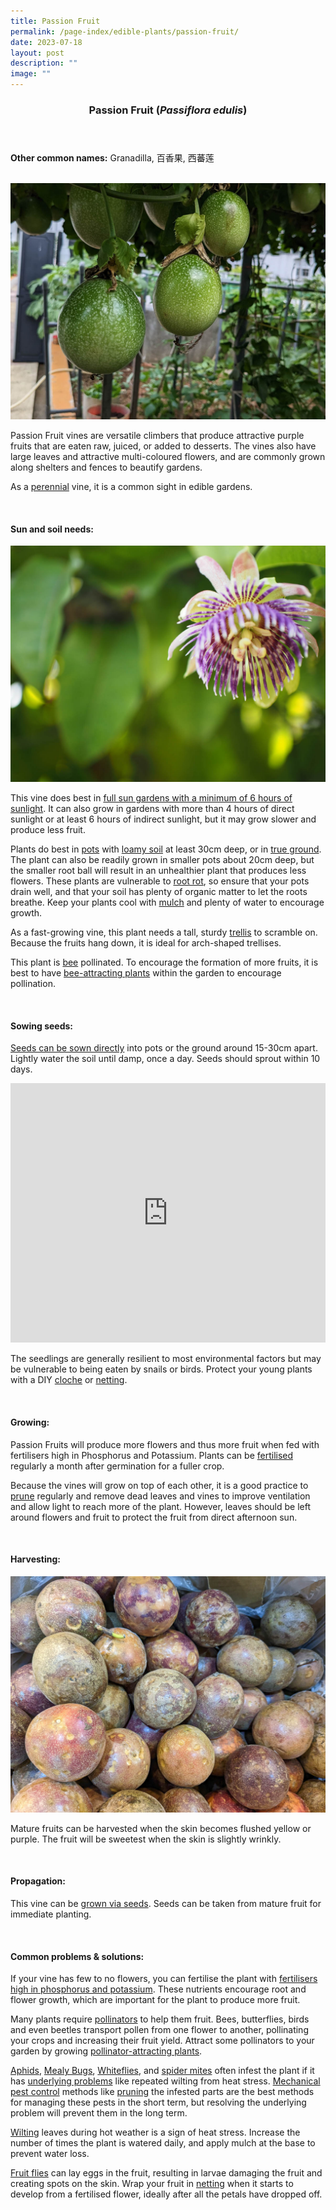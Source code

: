 ```yaml
---
title: Passion Fruit
permalink: /page-index/edible-plants/passion-fruit/
date: 2023-07-18
layout: post
description: ""
image: ""
---
```

<header>
	<h3>Passion Fruit (<em>Passiflora edulis</em>)</h3>
</header>
	
<section>
	<p><strong>Other common names:</strong> Granadilla, 百香果, 西蕃莲</p>
	<br>
</section>

<section>
	<img title="Photo by Jacqueline Chua." src="/images/Plants/Passionfruit_JacChua%20(1).jpg">
	<p>Passion Fruit vines are versatile climbers that produce attractive purple fruits that are eaten raw, juiced, or added to desserts. The vines also have large leaves and attractive multi-coloured flowers, and are commonly grown along shelters and fences to beautify gardens.</p>
	<p>As a <a href="/learn-more-about-gardening/glossary/#p">perennial</a> vine, it is a common sight in edible gardens.</p>
	<br>
</section>

<section>
	<h4>Sun and soil needs:</h4>
	<img title="Photo by Jacqueline Chua." src="/images/Plants/Passionfruit_JacChua%20(2).jpg">
	<p>This vine does best in <a href="/page-index/horticulture-techniques/gauging-light">full sun gardens with a minimum of 6 hours of sunlight</a>. It can also grow in gardens with more than 4 hours of direct sunlight or at least 6 hours of indirect sunlight, but it may grow slower and produce less fruit. </p>
	<p>Plants do best in <a href="/page-index/horticulture-techniques/planting-in-containers/">pots</a> with <a href="/page-index/horticulture-techniques/soil/">loamy soil</a> at least 30cm deep, or in <a href="/page-index/horticulture-techniques/true-ground/">true ground</a>. The plant can also be readily grown in smaller pots about 20cm deep, but the smaller root ball will result in an unhealthier plant that produces less flowers. These plants are vulnerable to <a href="/page-index/plant-problems/root-rot/">root rot</a>, so ensure that your pots drain well, and that your soil has plenty of organic matter to let the roots breathe. Keep your plants cool with <a href="/page-index/horticulture-techniques/mulching/">mulch</a> and plenty of water to encourage growth. </p>
	<p>As a fast-growing vine, this plant needs a tall, sturdy <a href="/page-index/hardscapes/trellises/">trellis</a> to scramble on. Because the fruits hang down, it is ideal for arch-shaped trellises.</p>
	<p>This plant is <a href="/page-index/biodiversity/pollinators/">bee</a> pollinated. To encourage the formation of more fruits, it is best to have <a href="/page-index/glossary/biodiversity-attracting-plants/">bee-attracting plants</a> within the garden to encourage pollination.</p>
	<br>
</section>

<section>
  <h4>Sowing seeds:</h4>
	<p><a href="/page-index/horticulture-techniques/propagating-by-seed">Seeds can be sown directly</a> into pots or the ground around 15-30cm apart. Lightly water the soil until damp, once a day. Seeds should sprout within 10 days.</p>
	<iframe width="100%" height="415" src="https://www.youtube.com/embed/x7J87wY7U6s" title="YouTube video player" frameborder="0" allow="accelerometer; autoplay; clipboard-write; encrypted-media; gyroscope; picture-in-picture; web-share" allowfullscreen=""></iframe>	<br>
	<p>The seedlings are generally resilient to most environmental factors but may be vulnerable to being eaten by snails or birds. Protect your young plants with a DIY <a href="/page-index/horticulture-techniques/cloches">cloche</a> or <a href="/page-index/hardscapes/netting">netting</a>. </p>
	<br>
</section>

<section>
	<h4>Growing:</h4>
	<p>Passion Fruits will produce more flowers and thus more fruit when fed with fertilisers high in Phosphorus and Potassium. Plants can be <a href="/page-index/horticulture-techniques/fertilising">fertilised</a> regularly a month after germination for a fuller crop. </p>
	<p>Because the vines will grow on top of each other, it is a good practice to <a href="/page-index/horticulture-techniques/pruning/">prune</a> regularly and remove dead leaves and vines to improve ventilation and allow light to reach more of the plant. However, leaves should be left around flowers and fruit to protect the fruit from direct afternoon sun.</p>
	<br>
</section>

<section>
	<h4>Harvesting:</h4>
	<img title="Passionfruit for sale in the wetmarket. Photo by Jacqueline Chua." src="/images/Plants/passionfruit%20(1)_jacquelinechua.jpg">
	<p>Mature fruits can be harvested when the skin becomes flushed yellow or purple. The fruit will be sweetest when the skin is slightly wrinkly.</p>
	<br>
</section>

<section>
	<h4>Propagation:</h4>
	<p>This vine can be <a href="/page-index/horticulture-techniques/propagating-by-seed">grown via seeds</a>. Seeds can be taken from mature fruit for immediate planting.</p>
	<br>
</section>

<section>
	<h4>Common problems &amp; solutions:</h4>
	<p>If your vine has few to no flowers, you can fertilise the plant with <a href="/page-index/horticulture-techniques/fertilising/">fertilisers high in phosphorus and potassium</a>. These nutrients encourage root and flower growth, which are important for the plant to produce more fruit.</p>
	<p>Many plants require <a href="/page-index/biodiversity/pollinators">pollinators</a> to help them fruit. Bees, butterflies, birds and even beetles transport pollen from one flower to another, pollinating your crops and increasing their fruit yield. Attract some pollinators to your garden by growing <a href="/page-index/glossary/biodiversity-attracting-plants/">pollinator-attracting plants</a>.</p>
		<p><a href="/page-index/pests/aphids/">Aphids</a>, <a href="/page-index/pests/mealy-bugs/">Mealy Bugs</a>, <a href="/page-index/pests/whiteflies/">Whiteflies</a>, and <a href="/page-index/pests/spider-mites/">spider mites</a> often infest the plant if it has <a href="/learn-more-about-gardening/plant-problems/">underlying problems</a> like repeated wilting from heat stress. <a href="/horticulture-techniques/pest-control/">Mechanical pest control</a> methods like <a href="/page-index/horticulture-techniques/pruning/">pruning</a> the infested parts are the best methods for managing these pests in the short term, but resolving the underlying problem will prevent them in the long term.</p>
	<p><a href="/page-index/plant-problems/wilting/">Wilting</a> leaves during hot weather is a sign of heat stress. Increase the number of times the plant is watered daily, and apply mulch at the base to prevent water loss.</p>
	<p><a href="/page-index/pests/oriental-fruit-flies">Fruit flies</a> can lay eggs in the fruit, resulting in larvae damaging the fruit and creating spots on the skin. Wrap your fruit in <a href="/page-index/hardscapes/netting">netting</a> when it starts to develop from a fertilised flower, ideally after all the petals have dropped off.</p>
	<br>
</section>